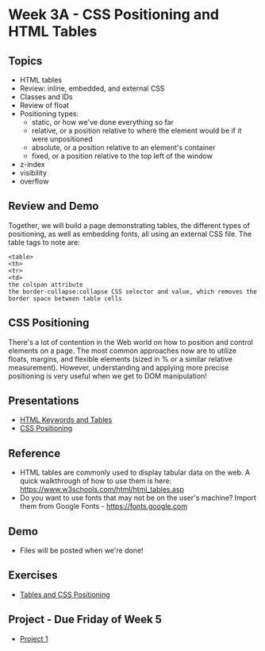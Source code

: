 # Week 3A - CSS Positioning and HTML Tables

## Topics
- HTML tables
- Review: inline, embedded, and external CSS
- Classes and IDs
- Review of float
- Positioning types:
  - static, or how we've done everything so far
  - relative, or a position relative to where the element would be if it were unpositioned
  - absolute, or a position relative to an element's container
  - fixed, or a position relative to the top left of the window
- z-index
- visibility
- overflow

## Review and Demo
Together, we will build a page demonstrating tables, the different types of positioning, as well as embedding fonts, all using an external CSS file. The table tags to note are:
```
<table>
<th>
<tr>
<td>
the colspan attribute
the border-collapse:collapse CSS selector and value, which removes the border space between table cells
```

## CSS Positioning
There's a lot of contention in the Web world on how to position and control elements on a page. The most common approaches now are to utilize floats, margins, and flexible elements (sized in % or a similar relative measurement). However, understanding and applying more precise positioning is very useful when we get to DOM manipulation!

## Presentations
- [HTML Keywords and Tables](../presentations/Keywords-and-Tables.pdf)
- [CSS Positioning](../presentations/CSS-P.pdf)

## Reference
- HTML tables are commonly used to display tabular data on the web. A quick walkthrough of how to use them is here:  https://www.w3schools.com/html/html_tables.asp
- Do you want to use fonts that may not be on the user's machine? Import them from Google Fonts - https://fonts.google.com

## Demo
- Files will be posted when we're done!

## Exercises
- [Tables and CSS Positioning](../exercises/week-3/ICE-3A.pdf)

## Project - Due Friday of Week 5
- [Project 1](../projects/project1.md)

